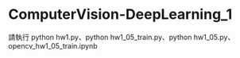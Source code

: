 # ComputerVision-DeepLearning_1

請執行  python hw1.py、python hw1_05_train.py、python hw1_05.py、opencv_hw1_05_train.ipynb
